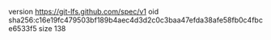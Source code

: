 version https://git-lfs.github.com/spec/v1
oid sha256:c16e19fc479503bf189b4aec4d3d2c0c3baa47efda38afe58fb0c4fbce6533f5
size 138
